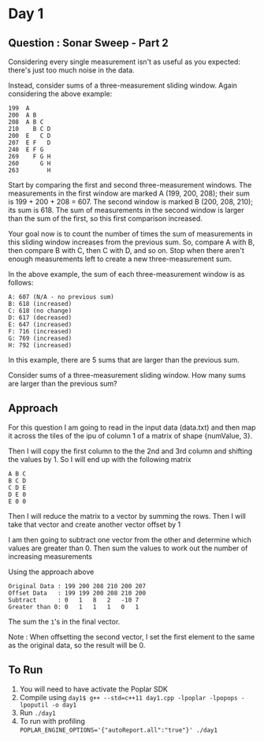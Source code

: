# Day 1

## Question : Sonar Sweep - Part 2

Considering every single measurement isn't as useful as you expected: there's just too much noise in the data.

Instead, consider sums of a three-measurement sliding window. Again considering the above example:

```
199  A      
200  A B    
208  A B C  
210    B C D
200  E   C D
207  E F   D
240  E F G  
269    F G H
260      G H
263        H
```

Start by comparing the first and second three-measurement windows. The measurements in the first window are marked A (199, 200, 208); their sum is 199 + 200 + 208 = 607. The second window is marked B (200, 208, 210); its sum is 618. The sum of measurements in the second window is larger than the sum of the first, so this first comparison increased.

Your goal now is to count the number of times the sum of measurements in this sliding window increases from the previous sum. So, compare A with B, then compare B with C, then C with D, and so on. Stop when there aren't enough measurements left to create a new three-measurement sum.

In the above example, the sum of each three-measurement window is as follows:

```
A: 607 (N/A - no previous sum)
B: 618 (increased)
C: 618 (no change)
D: 617 (decreased)
E: 647 (increased)
F: 716 (increased)
G: 769 (increased)
H: 792 (increased)
```

In this example, there are 5 sums that are larger than the previous sum.

Consider sums of a three-measurement sliding window. How many sums are larger than the previous sum?
## Approach

For this question I am going to read in the input data (data.txt) and then map it across the tiles of the ipu of column 1 of a matrix of shape {numValue, 3}.

Then I will copy the first column to the the 2nd and 3rd column and shifting the values by 1. So I will end up with the following matrix

```
A B C
B C D
C D E
D E 0
E 0 0
```

Then I will reduce the matrix to a vector by summing the rows. Then I will take that vector and create another vector offset by 1

I am then going to subtract one vector from the other and determine which values are greater than 0. Then sum the values to work out the number of increasing measurements

Using the approach above

```
Original Data : 199 200 208 210 200 207
Offset Data   : 199 199 200 208 210 200
Subtract      : 0   1   8   2   -10 7
Greater than 0: 0   1   1   1   0   1
```

The sum the `1`'s in the final vector.

Note : When offsetting the second vector, I set the first element to the same as the original data, so the result will be 0.

## To Run

1. You will need to have activate the Poplar SDK
2. Compile using `day1$ g++ --std=c++11 day1.cpp -lpoplar -lpopops -lpoputil -o day1`
3. Run `./day1`
4. To run with profiling `POPLAR_ENGINE_OPTIONS='{"autoReport.all":"true"}' ./day1`

